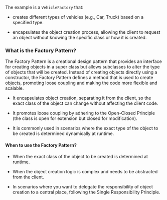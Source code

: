 The example is a `VehicleFactory` that:

* creates different types of vehicles (e.g., Car, Truck) based on a specified type.

* encapsulates the object creation process, allowing the client to request an object without knowing the specific class or how it is created.

### What is the Factory Pattern?

The Factory Pattern is a creational design pattern that provides an interface for creating objects in a super class but allows subclasses to alter the type of objects that will be created. Instead of creating objects directly using a constructor, the Factory Pattern defines a method that is used to create objects, promoting loose coupling and making the code more flexible and scalable. 

* It encapsulates object creation, separating it from the client, so the exact class of the object can change without affecting the client code.

* It promotes loose coupling by adhering to the Open-Closed Principle (the class is open for extension but closed for modification).

* It is commonly used in scenarios where the exact type of the object to be created is determined dynamically at runtime.

#### When to use the Factory Pattern?

* When the exact class of the object to be created is determined at runtime.

* When the object creation logic is complex and needs to be abstracted from the client.

* In scenarios where you want to delegate the responsibility of object creation to a central place, following the Single Responsibility Principle.